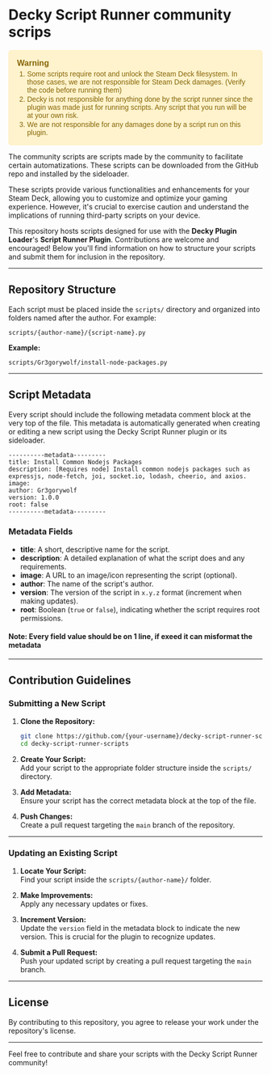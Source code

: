 # Decky Script Runner community scrips

<div style="background-color: #fff3cd; border: 1px solid #ffeeba; border-radius: 5px; padding: 16px; font-family: Arial, sans-serif; color: #856404;margin-bottom:12px">
    <div style="display: flex; align-items: center; margin-bottom: 4px; font-weight: bold; font-size: 16px;">
        <span>Warning</span>
    </div>
    <ol style="margin: 0; padding-left: 20px; color: #856404;">
        <li style="margin-bottom: 2px;">
            Some scripts require root and unlock the Steam Deck filesystem. In those cases, we are not responsible for Steam Deck damages. (Verify the code before running them)
        </li>
        <li style="margin-bottom: 2px;">
            Decky is not responsible for anything done by the script runner since the plugin was made just for running scripts. Any script that you run will be at your own risk.
        </li>
        <li>
            We are not responsible for any damages done by a script run on this plugin.
        </li>
    </ol>
</div>

The community scripts are scripts made by the community to facilitate certain automatizations. These scripts can be downloaded from the GitHub repo and installed by the sideloader.

These scripts provide various functionalities and enhancements for your Steam Deck, allowing you to customize and optimize your gaming experience. However, it's crucial to exercise caution and understand the implications of running third-party scripts on your device.

This repository hosts scripts designed for use with the **Decky Plugin Loader**'s **Script Runner Plugin**. Contributions are welcome and encouraged! Below you'll find information on how to structure your scripts and submit them for inclusion in the repository.

---

## Repository Structure

Each script must be placed inside the `scripts/` directory and organized into folders named after the author. For example:

```
scripts/{author-name}/{script-name}.py
```

**Example:**

```
scripts/Gr3gorywolf/install-node-packages.py
```

---

## Script Metadata

Every script should include the following metadata comment block at the very top of the file. This metadata is automatically generated when creating or editing a new script using the Decky Script Runner plugin or its sideloader.

```
----------metadata---------
title: Install Common Nodejs Packages
description: [Requires node] Install common nodejs packages such as expressjs, node-fetch, joi, socket.io, lodash, cheerio, and axios.
image:
author: Gr3gorywolf
version: 1.0.0
root: false
----------metadata---------
```

### Metadata Fields

- **title**: A short, descriptive name for the script.
- **description**: A detailed explanation of what the script does and any requirements.
- **image**: A URL to an image/icon representing the script (optional).
- **author**: The name of the script's author.
- **version**: The version of the script in `x.y.z` format (increment when making updates).
- **root**: Boolean (`true` or `false`), indicating whether the script requires root permissions.

#### **Note:** Every field value should be on 1 line, if exeed it can misformat the metadata

---

## Contribution Guidelines

### Submitting a New Script

1. **Clone the Repository:**

   ```bash
   git clone https://github.com/{your-username}/decky-script-runner-scripts.git
   cd decky-script-runner-scripts
   ```

2. **Create Your Script:**  
   Add your script to the appropriate folder structure inside the `scripts/` directory.

3. **Add Metadata:**  
   Ensure your script has the correct metadata block at the top of the file.

4. **Push Changes:**  
   Create a pull request targeting the `main` branch of the repository.

---

### Updating an Existing Script

1. **Locate Your Script:**  
   Find your script inside the `scripts/{author-name}/` folder.

2. **Make Improvements:**  
   Apply any necessary updates or fixes.

3. **Increment Version:**  
   Update the `version` field in the metadata block to indicate the new version. This is crucial for the plugin to recognize updates.

4. **Submit a Pull Request:**  
   Push your updated script by creating a pull request targeting the `main` branch.

---

## License

By contributing to this repository, you agree to release your work under the repository's license.

---

Feel free to contribute and share your scripts with the Decky Script Runner community!
